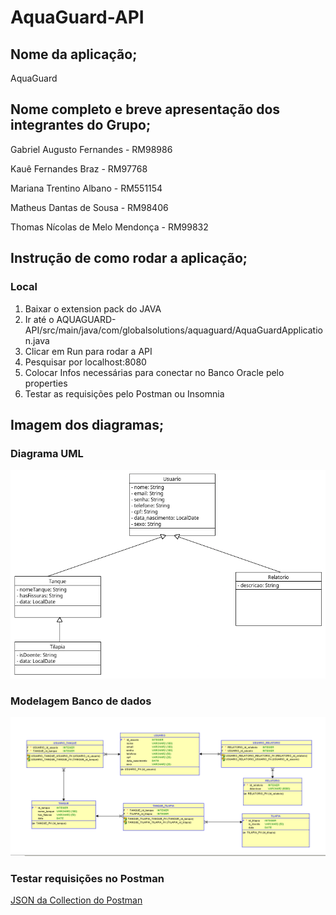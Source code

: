 ﻿# AquaGuard-API

## Nome da aplicação;

AquaGuard

## Nome completo e breve apresentação dos integrantes do Grupo;

Gabriel Augusto Fernandes - RM98986

Kauê Fernandes Braz - RM97768

Mariana Trentino Albano - RM551154 

Matheus Dantas de Sousa - RM98406

Thomas Nícolas de Melo Mendonça - RM99832

## Instrução de como rodar a aplicação;

### Local
1. Baixar o extension pack do JAVA
2. Ir até o AQUAGUARD-API/src/main/java/com/globalsolutions/aquaguard/AquaGuardApplication.java
3. Clicar em Run para rodar a API
4. Pesquisar por localhost:8080
5. Colocar Infos necessárias para conectar no Banco Oracle pelo properties
7. Testar as requisições pelo Postman ou Insomnia

## Imagem dos diagramas;

### Diagrama UML
![UML](./imagens/modelagem-aquaguard.png)
### Modelagem Banco de dados
![Modelagem](./imagens/modelagemBanco.PNG)

### Testar requisições no Postman

[JSON da Collection do Postman](./Documentos/AquaGuard.postman_collection.json)
